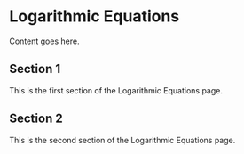 # Logarithmic Equations

Content goes here.

## Section 1

This is the first section of the Logarithmic Equations page.

## Section 2

This is the second section of the Logarithmic Equations page.

